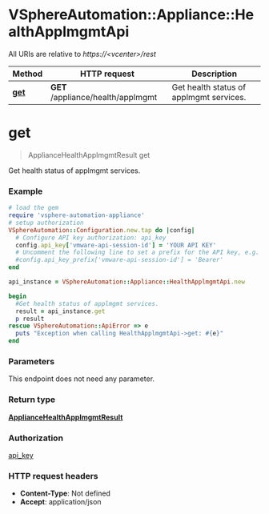 # VSphereAutomation::Appliance::HealthApplmgmtApi

All URIs are relative to *https://&lt;vcenter&gt;/rest*

Method | HTTP request | Description
------------- | ------------- | -------------
[**get**](HealthApplmgmtApi.md#get) | **GET** /appliance/health/applmgmt | Get health status of applmgmt services.


# **get**
> ApplianceHealthApplmgmtResult get

Get health status of applmgmt services.

### Example
```ruby
# load the gem
require 'vsphere-automation-appliance'
# setup authorization
VSphereAutomation::Configuration.new.tap do |config|
  # Configure API key authorization: api_key
  config.api_key['vmware-api-session-id'] = 'YOUR API KEY'
  # Uncomment the following line to set a prefix for the API key, e.g. 'Bearer' (defaults to nil)
  #config.api_key_prefix['vmware-api-session-id'] = 'Bearer'
end

api_instance = VSphereAutomation::Appliance::HealthApplmgmtApi.new

begin
  #Get health status of applmgmt services.
  result = api_instance.get
  p result
rescue VSphereAutomation::ApiError => e
  puts "Exception when calling HealthApplmgmtApi->get: #{e}"
end
```

### Parameters
This endpoint does not need any parameter.

### Return type

[**ApplianceHealthApplmgmtResult**](ApplianceHealthApplmgmtResult.md)

### Authorization

[api_key](../README.md#api_key)

### HTTP request headers

 - **Content-Type**: Not defined
 - **Accept**: application/json



